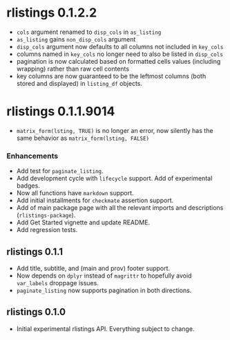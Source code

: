 # rlistings 0.1.2.2
 * `cols` argument renamed to `disp_cols` in `as_listing`
 * `as_listing` gains `non_disp_cols` argument 
 * `disp_cols` argument now defaults to all columns not included in `key_cols`
 * columns named in `key_cols` no longer need to also be listed in `disp_cols`
 * pagination is now calculated based on formatted cells values (including wrapping) rather than raw cell contents
 * key columns are now guaranteed to be the leftmost columns (both stored and displayed) in `listing_df` objects.
 
# rlistings 0.1.1.9014
 * `matrix_form(lsting, TRUE)` is no longer an error, now silently has the same behavior as 
   `matrix_form(lsting, FALSE)`

### Enhancements
 * Add test for `paginate_listing`.
 * Add development cycle with `lifecycle` support. Add of experimental badges.
 * Now all functions have `markdown` support.
 * Add initial installments for `checkmate` assertion support.
 * Add of main package page with all the relevant imports and descriptions (`rlistings-package`).
 * Add Get Started vignette and update README.
 * Add regression tests.

## rlistings 0.1.1
 * Add title, subtitle, and (main and prov) footer support.
 * Now depends on `dplyr` instead of `magrittr` to hopefully avoid `var_labels` droppage issues.
 * `paginate_listing` now supports pagination in both directions.

## rlistings 0.1.0
 * Initial experimental rlistings API. Everything subject to change.
